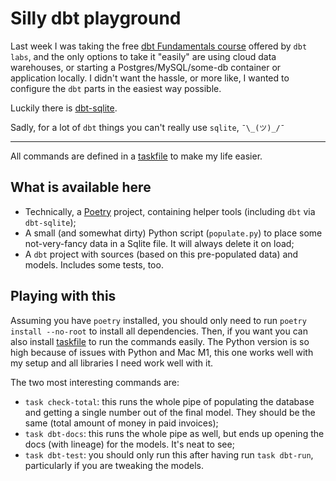 # Silly dbt playground

Last week I was taking the free [dbt Fundamentals course](https://courses.getdbt.com/courses/fundamentals) offered by `dbt labs`, and the only options to take it "easily" are using cloud data warehouses, or starting a Postgres/MySQL/some-db container or application locally. I didn't want the hassle, or more like, I wanted to configure the `dbt` parts in the easiest way possible.

Luckily there is [dbt-sqlite](https://github.com/codeforkjeff/dbt-sqlite).

Sadly, for a lot of `dbt` things you can't really use `sqlite`, `¯\_(ツ)_/¯`

---

All commands are defined in a [taskfile](https://taskfile.dev) to make my life easier.

## What is available here

- Technically, a [Poetry](http://python-poetry.org) project, containing helper tools (including `dbt` via `dbt-sqlite`);
- A small (and somewhat dirty) Python script (`populate.py`) to place some not-very-fancy data in a Sqlite file. It will always delete it on load;
- A `dbt` project with sources (based on this pre-populated data) and models. Includes some tests, too.

## Playing with this

Assuming you have `poetry` installed, you should only need to run 
`poetry install --no-root` to install all dependencies. Then, if you want you can also install [taskfile](https://taskfile.dev) to run the commands easily. The Python version is so high because of issues with Python and Mac M1, this one works well with my setup and all libraries I need work well with it.

The two most interesting commands are:
- `task check-total`: this runs the whole pipe of populating the database and getting a single number out of the final model. They should be the same (total amount of money in paid invoices);
- `task dbt-docs`: this runs the whole pipe as well, but ends up opening the docs (with lineage) for the models. It's neat to see;
- `task dbt-test`: you should only run this after having run `task dbt-run`, particularly if you are tweaking the models.